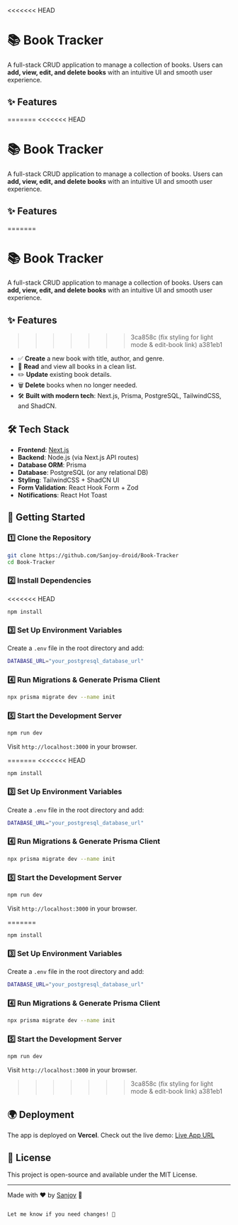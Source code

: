 <<<<<<< HEAD
# 📚 Book Tracker

A full-stack CRUD application to manage a collection of books. Users can **add, view, edit, and delete books** with an intuitive UI and smooth user experience.

## ✨ Features

=======
<<<<<<< HEAD

# 📚 Book Tracker

A full-stack CRUD application to manage a collection of books. Users can **add, view, edit, and delete books** with an intuitive UI and smooth user experience.

## ✨ Features

=======
# 📚 Book Tracker

A full-stack CRUD application to manage a collection of books. Users can **add, view, edit, and delete books** with an intuitive UI and smooth user experience.

## ✨ Features

>>>>>>> 3ca858c (fix styling for light mode & edit-book link)
>>>>>>> a381eb1
- ✅ **Create** a new book with title, author, and genre.
- 📖 **Read** and view all books in a clean list.
- ✏️ **Update** existing book details.
- 🗑️ **Delete** books when no longer needed.
- 🛠️ **Built with modern tech**: Next.js, Prisma, PostgreSQL, TailwindCSS, and ShadCN.

## 🛠️ Tech Stack

- **Frontend**: [Next.js](https://nextjs.org/)
- **Backend**: Node.js (via Next.js API routes)
- **Database ORM**: Prisma
- **Database**: PostgreSQL (or any relational DB)
- **Styling**: TailwindCSS + ShadCN UI
- **Form Validation**: React Hook Form + Zod
- **Notifications**: React Hot Toast

## 🚀 Getting Started

### 1️⃣ Clone the Repository

```sh
git clone https://github.com/Sanjoy-droid/Book-Tracker
cd Book-Tracker
```

### 2️⃣ Install Dependencies
<<<<<<< HEAD

```
npm install
```

### 3️⃣ Set Up Environment Variables

Create a `.env` file in the root directory and add:

```sh
DATABASE_URL="your_postgresql_database_url"
```

### 4️⃣ Run Migrations & Generate Prisma Client

```sh
npx prisma migrate dev --name init
```

### 5️⃣ Start the Development Server

```sh
npm run dev
```

Visit `http://localhost:3000` in your browser.

=======
<<<<<<< HEAD
```
npm install
```

### 3️⃣ Set Up Environment Variables

Create a `.env` file in the root directory and add:

```sh
DATABASE_URL="your_postgresql_database_url"
```

### 4️⃣ Run Migrations & Generate Prisma Client

```sh
npx prisma migrate dev --name init
```

### 5️⃣ Start the Development Server

```sh
npm run dev
```

Visit `http://localhost:3000` in your browser.

=======

```
npm install
```

### 3️⃣ Set Up Environment Variables

Create a `.env` file in the root directory and add:

```sh
DATABASE_URL="your_postgresql_database_url"
```

### 4️⃣ Run Migrations & Generate Prisma Client

```sh
npx prisma migrate dev --name init
```

### 5️⃣ Start the Development Server

```sh
npm run dev
```

Visit `http://localhost:3000` in your browser.

>>>>>>> 3ca858c (fix styling for light mode & edit-book link)
>>>>>>> a381eb1
## 🌍 Deployment

The app is deployed on **Vercel**. Check out the live demo: [Live App URL](https://book-tracker-co76.vercel.app/)

## 📝 License

This project is open-source and available under the MIT License.

---

Made with ❤️ by [Sanjoy](https://github.com/Sanjoy-droid) 🚀

```

Let me know if you need changes! 🚀

```
